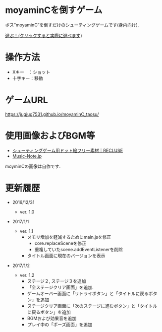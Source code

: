 # moyaminCを倒すゲーム
ボス”moyaminC”を倒すだけのシューティングゲームです(身内向け).

[遊ぶ！(クリックすると実際に遊べます)](https://jugjug7531.github.io/moyaminC_taosu/)

# 操作方法
- Xキー　：ショット
- 十字キー：移動

# ゲームURL
https://jugjug7531.github.io/moyaminC_taosu/

# 使用画像およびBGM等
- [シューティングゲーム用ドット絵フリー素材｜RECLUSE](http://mfstg.web.fc2.com/material/index.html)
- [Music-Note.jp](http://www.music-note.jp)

moyminCの画像は自作です.

# 更新履歴
- 2016/12/31
  - ver. 1.0

- 2017/1/1
  - ver. 1.1
    - メモリ増加を軽減するためにmain.jsを修正
      - core.replaceSceneを修正
      - 重複していたscene.addEventListenerを削除
    - タイトル画面に現在のバージョンを表示
- 2017/1/2
  - ver. 1.2
    - ステージ２, ステージ３を追加
    - 「全ステージクリア画面」を追加.
    - ゲームオーバー画面に「リトライボタン」と「タイトルに戻るボタン」を追加
    - ステージクリア画面に「次のステージに進むボタン」と「タイトルに戻るボタン」を追加
    - BGMおよび効果音を追加
    - プレイ中の「ポーズ画面」を追加
